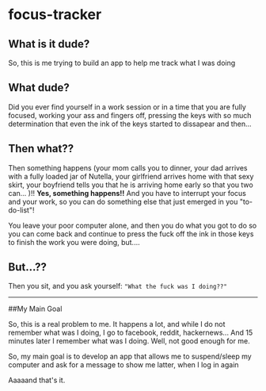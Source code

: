 # focus-tracker

## What is it dude?

So, this is me trying to build an app to help me track what I was doing

## What dude?

Did you ever find yourself in a work session or in a time that you are fully focused, working your ass and fingers off, pressing the keys with so much determination that even the ink of the keys started to dissapear and then... 

## Then what??

Then something happens (your mom calls you to dinner, your dad arrives with a fully loaded jar of Nutella, your girlfriend arrives home with that sexy skirt, your boyfriend tells you that he is arriving home early so that you two can... )!! **Yes, something happens!!** And you have to interrupt your focus and your work, so you can do something else that just emerged in you "to-do-list"!

You leave your poor computer alone, and then you do what you got to do so you can come back and continue to press the fuck off the ink in those keys to finish the work you were doing, but....

## But...??

Then you sit, and you ask yourself: ```"What the fuck was I doing??"```

---

##My Main Goal

So, this is a real problem to me. It happens a lot, and while I do not remember what was I doing, I go to facebook, reddit, hackernews... And 15 minutes later I remember what was I doing.
Well, not good enough for me.

So, my main goal is to develop an app that allows me to suspend/sleep my computer and ask for a message to show me latter, when I log in again

Aaaaand that's it.